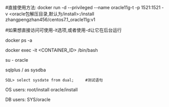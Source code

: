 \#直接使用方法:
docker run -d --privileged --name oracle11g-t -p 1521:1521 -v \<oracle包解压目录,默认为/install\>:/install zhangpengzhan456/centos7.1_oracle11g:v1

\#如果想直接访问可使用-it选项,或者使用-d让它在后台运行

docker ps -a

docker exec -it <CONTAINER_ID> /bin/bash

su - oracle

sqlplus / as sysdba

    SQL> select sysdate from dual;     #测试语句

OS users: root/install oracle/install

DB users: SYS/oracle
